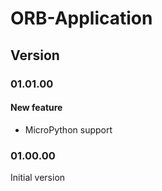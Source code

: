 # ORB-Application

## Version

### 01.01.00

#### New feature

- MicroPython support

### 01.00.00

Initial version
